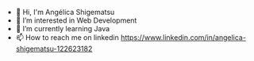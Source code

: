 - 👋 Hi, I'm Angélica Shigematsu 
- 👀 I’m interested in Web Development
- 🌱 I’m currently learning Java
- 📫 How to reach me on linkedin https://www.linkedin.com/in/angelica-shigematsu-122623182
<!---
angelica-shigematsu/angelica-shigematsu is a ✨ special ✨ repository because its `README.md` (this file) appears on your GitHub profile.
You can click the Preview link to take a look at your changes.
--->
